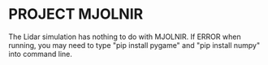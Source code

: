 # PROJECT MJOLNIR

The Lidar simulation has nothing to do with MJOLNIR. If ERROR when running, you may need to type "pip install pygame" and "pip install numpy" into command line.

